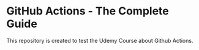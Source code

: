 # GitHub Actions - The Complete Guide
This repository is created to test the Udemy Course about Github Actions.

